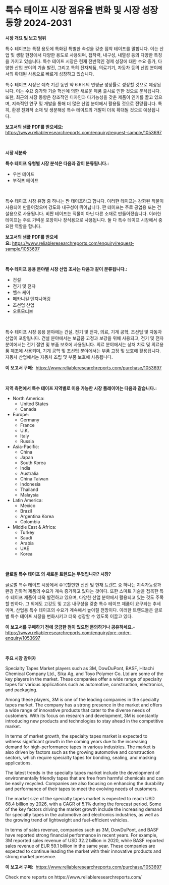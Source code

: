 <p><h1>특수 테이프 시장 점유율 변화 및 시장 성장 동향 2024-2031</h1></p><p><strong>시장 개요 및 보고 범위</strong></p>
<p><p>특수 테이프는 특정 용도에 특화된 특별한 속성을 갖춘 점착 테이프를 말합니다. 이는 산업 및 생활 현장에서 다양한 용도로 사용되며, 접착력, 내구성, 내열성 등의 다양한 특징을 가지고 있습니다. 특수 테이프 시장은 현재 전반적인 경제 성장에 대한 수요 증가, 다양한 산업 분야의 기술 발전, 그리고 특히 전자제품, 의료기기, 자동차 등의 산업 분야에서의 확대된 사용으로 빠르게 성장하고 있습니다.</p><p>특수 테이프 시장은 예측 기간 동안 약 6.6%의 연평균 성장률로 성장할 것으로 예상됩니다. 이는 수요 증가와 기술 혁신에 의한 새로운 제품 출시로 인한 것으로 분석됩니다. 또한, 최근의 시장 동향은 창조적인 디자인과 다기능성을 갖춘 제품이 인기를 끌고 있으며, 지속적인 연구 및 개발을 통해 더 많은 산업 분야에서 활용될 것으로 전망됩니다. 특히, 환경 친화적 소재 및 생분해성 특수 테이프의 개발이 더욱 확대될 것으로 예상됩니다.</p></p>
<p><strong>보고서의 샘플 PDF를 받으세요:</strong> <a href="https://www.reliableresearchreports.com/enquiry/request-sample/1053697">https://www.reliableresearchreports.com/enquiry/request-sample/1053697</a></p>
<p>&nbsp;</p>
<p><strong>시장 세분화</strong></p>
<p><strong>특수 테이프 유형별 시장 분석은 다음과 같이 분류됩니다.:</strong></p>
<p><ul><li>우븐 테이프</li><li>부직포 테이프</li></ul></p>
<p>&nbsp;</p>
<p><p>특수 테이프 시장 유형 중 하나는 짠 테이프라고 합니다. 이러한 테이프는 강화된 직물이 사용되어 만들어졌으며 강도와 내구성이 뛰어납니다. 짠 테이프는 주로 공업용 또는 건설용으로 사용됩니다. 비짠 테이프는 직물이 아닌 다른 소재로 만들어졌습니다. 이러한 테이프는 주로 가벼운 포장이나 장식용으로 사용됩니다. 둘 다 특수 테이프 시장에서 중요한 역할을 합니다.</p></p>
<p><strong>보고서의 샘플 PDF를 받으세요:</strong>&nbsp;<a href="https://www.reliableresearchreports.com/enquiry/request-sample/1053697">https://www.reliableresearchreports.com/enquiry/request-sample/1053697</a></p>
<p>&nbsp;</p>
<p><strong> 특수 테이프 응용 분야별 시장 산업 조사는 다음과 같이 분류됩니다.:</strong></p>
<p><ul><li>건설</li><li>전기 및 전자</li><li>헬스 케어</li><li>메카니컬 엔지니어링</li><li>조선업 산업</li><li>오토모티브</li></ul></p>
<p>&nbsp;</p>
<p><p>특수 테이프 시장 응용 분야에는 건설, 전기 및 전자, 의료, 기계 공학, 조선업 및 자동차 산업이 포함됩니다. 건설 분야에서는 보급품 고정과 보강을 위해 사용되고, 전기 및 전자 분야에서는 전기 절연 및 부품 보호에 사용됩니다. 의료 분야에서는 상처 치료 및 의료용품 제조에 사용되며, 기계 공학 및 조선업 분야에서는 부품 고정 및 보호에 활용됩니다. 자동차 산업에서는 자동차 조립 및 부품 보호에 사용됩니다.</p></p>
<p><strong>이 보고서 구매:</strong>&nbsp; <a href="https://www.reliableresearchreports.com/purchase/1053697">https://www.reliableresearchreports.com/purchase/1053697</a></p>
<p>&nbsp;</p>
<p><strong>지역 측면에서 특수 테이프 지역별로 이용 가능한 시장 플레이어는 다음과 같습니다.:</strong></p>
<p><ul>
    <li>
        North America:
        <ul>
            <li>United States</li>
            <li>Canada</li>
        </ul>
    </li>
    <li>
        Europe:
        <ul>
            <li>Germany</li>
            <li>France</li>
            <li>U.K.</li>
            <li>Italy</li>
            <li>Russia</li>
        </ul>
    </li>
    <li>
        Asia-Pacific:
        <ul>
            <li>China</li>
            <li>Japan</li>
            <li>South Korea</li>
            <li>India</li>
            <li>Australia</li>
            <li>China Taiwan</li>
            <li>Indonesia</li>
            <li>Thailand</li>
            <li>Malaysia</li>
        </ul>
    </li>
    <li>
        Latin America:
        <ul>
            <li>Mexico</li>
            <li>Brazil</li>
            <li>Argentina Korea</li>
            <li>Colombia</li>
        </ul>
    </li>
    <li>
        Middle East & Africa:
        <ul>
            <li>Turkey</li>
            <li>Saudi</li>
            <li>Arabia</li>
            <li>UAE</li>
            <li>Korea</li>
        </ul>
    </li>
    </ul></p>
<p>&nbsp;</p>
<p><strong>글로벌 특수 테이프 의 새로운 트렌드는 무엇입니까? 시장?</strong></p>
<p><p>글로벌 특수 테이프 시장에서 주목할만한 신진 및 현재 트렌드 중 하나는 지속가능성과 환경 친화적 제품의 수요가 계속 증가하고 있다는 것이다. 또한 스마트 기술을 접목한 특수 테이프 제품이 더욱 발전하고 있으며, 다양한 산업 분야에서 활용되고 있는 것도 주목할 만하다. 그 외에도 고강도 및 고온 내구성을 갖춘 특수 테이프 제품이 요구되는 추세이며, 산업용 특수 테이프의 수요가 계속해서 높아질 전망이다. 이러한 트렌드들은 글로벌 특수 테이프 시장을 변화시키고 더욱 성장할 수 있도록 이끌고 있다.</p></p>
<p><strong>이 보고서를 구매하기 전에 궁금한 점이 있으면 문의하거나 공유하세요.</strong>- <a href="https://www.reliableresearchreports.com/enquiry/pre-order-enquiry/1053697">https://www.reliableresearchreports.com/enquiry/pre-order-enquiry/1053697</a></p>
<p>&nbsp;</p>
<p><strong>주요 시장 참여자</strong></p>
<p><p>Specialty Tapes Market players such as 3M, DowDuPont, BASF, Hitachi Chemical Company Ltd., Sika Ag, and Toyo Polymer Co. Ltd are some of the key players in the market. These companies offer a wide range of specialty tapes for various applications such as automotive, construction, electronics, and packaging.</p><p>Among these players, 3M is one of the leading companies in the specialty tapes market. The company has a strong presence in the market and offers a wide range of innovative products that cater to the diverse needs of customers. With its focus on research and development, 3M is constantly introducing new products and technologies to stay ahead in the competitive market.</p><p>In terms of market growth, the specialty tapes market is expected to witness significant growth in the coming years due to the increasing demand for high-performance tapes in various industries. The market is also driven by factors such as the growing automotive and construction sectors, which require specialty tapes for bonding, sealing, and masking applications.</p><p>The latest trends in the specialty tapes market include the development of environmentally friendly tapes that are free from harmful chemicals and can be easily recycled. Companies are also focusing on enhancing the durability and performance of their tapes to meet the evolving needs of customers.</p><p>The market size of the specialty tapes market is expected to reach USD 68.4 billion by 2026, with a CAGR of 5.1% during the forecast period. Some of the key factors driving the market growth include the increasing demand for specialty tapes in the automotive and electronics industries, as well as the growing trend of lightweight and fuel-efficient vehicles.</p><p>In terms of sales revenue, companies such as 3M, DowDuPont, and BASF have reported strong financial performance in recent years. For example, 3M reported sales revenue of USD 32.2 billion in 2020, while BASF reported sales revenue of EUR 59.1 billion in the same year. These companies are expected to continue leading the market with their innovative products and strong market presence.</p></p>
<p><strong>이 보고서 구매:</strong>&nbsp;&nbsp;<a href="https://www.reliableresearchreports.com/purchase/1053697">https://www.reliableresearchreports.com/purchase/1053697</a></p>
<p>Check more reports on https://www.reliableresearchreports.com/</p>
